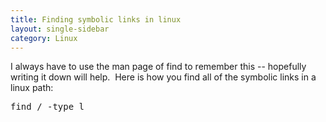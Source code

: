 ```yaml
---
title: Finding symbolic links in linux
layout: single-sidebar
category: Linux
---
```


I always have to use the man page of find to remember this -- hopefully writing it down will help.  Here is how you find all of the symbolic links in a linux path:

<pre lang="bash">find / -type l</pre>

